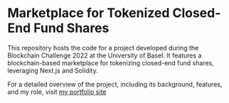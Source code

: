 # Marketplace for Tokenized Closed-End Fund Shares

This repository hosts the code for a project developed during the Blockchain Challenge 2022 at the University of Basel. It features a blockchain-based marketplace for tokenizing closed-end fund shares, leveraging Next.js and Solidity.

For a detailed overview of the project, including its background, features, and my role, visit [my portfolio site](https://www.tuncpolat.dev/projects/blockchain-challenge)

